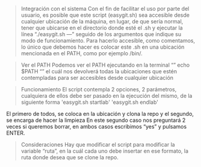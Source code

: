 >Integración con el sistema
Con el fin de facilitar el uso por parte del usuario, es posible que este script (easygit.sh) sea accesible desde cualquier ubicación de la máquina, en lugar, de que sería normal, tener que ubicarse en el directorio donde esté el .sh y ejecutar la línea “./easygit.sh —” seguido de los argumentos que indique su modo de funcionamiento.
Para hacerlo accesible, como comentamos, lo único que debemos hacer es colocar este .sh en una ubicación mencionada en el PATH, como por ejemplo /bin/.

>Ver el PATH
Podemos ver el PATH ejecutando en la terminal “” echo $PATH “” el cuál nos devolverá todas la ubicaciones que estén contempladas para ser accesibles desde cualquier ubicación

> Funcionamiento
El script contempla 2 opciones, 2 parámetros, cualquiera de ellos debe ser pasado en la ejecución del mismo, de la siguiente forma
'easygit.sh startlab'
'easygit.sh endlab'

El primero de todos, se coloca en la ubicación y clona la repo y el segundo, se encarga de hacer la limpieza
En este segundo caso nos preguntará 2 veces si queremos borrar, en ambos casos escribimos “yes” y pulsamos ENTER.

> Consideraciones
Hay que modificar el script para modificar la variable “ruta”, en la cuál cada uno debe insertar en ese formato, la ruta donde desea que se clone la repo. 
